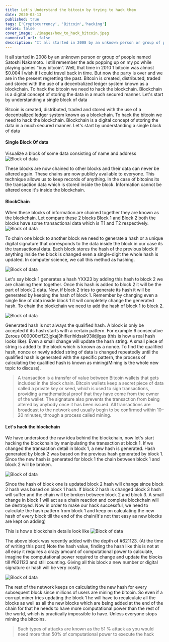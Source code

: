 ```yaml
---
title: Let's Understand the bitcoin by trying to hack them
date: 2020-03-13
published: true
tags: ['Cryptocurrency', 'Bitcoin','hacking']
series: false
cover_image: ./images/how_to_hack_bitcoin.jpeg
canonical_url: false
description: "It all started in 2008 by an unknown person or group of people named Satoshi Nakamoto. I still remember the ads popping up on my pc while playing games “buy bitcoin”. Well, that time in 2010 1 bitcoin was almost $0.004 I wish if I could travel back in time. But now the party is over and we are in the present regretting the past."
---
```

It all started in 2008 by an unknown person or group of people named Satoshi Nakamoto. I still remember the ads popping up on my pc while playing games “buy bitcoin”. Well, that time in 2010 1 bitcoin was almost $0.004 I wish if I could travel back in time. But now the party is over and we are in the present regretting the past.
Bitcoin is created, distributed, traded and stored with the use of a decentralized ledger system known as a blockchain. To hack the bitcoin we need to hack the blockchain. Blockchain is a digital concept of storing the data in a much secured manner. Let's start by understanding a single block of data

Bitcoin is created, distributed, traded and stored with the use of a decentralized ledger system known as a blockchain. To hack the bitcoin we need to hack the blockchain. Blockchain is a digital concept of storing the data in a much secured manner. Let's start by understanding a single block of data

#### Single Block Of data

Visualize a block of some data consisting of name and address
![Block of data](./images/block.png)
<!-- <img align="left" width="100" height="100" src="./images/block.png"> -->
<!-- <g-image src="~/images/block.png" width="500" height="500" fit="contain"/> -->

These blocks are now chained to other blocks and their data can never be altered again. These chains are now publicly available to everyone. This technique allows us to keep records of anything. In the case of bitcoins its the transaction data which is stored inside the block. Information cannot be altered once it's inside the blockchain.


#### BlockChain
When these blocks of information are chained together they are known as the blockchain. Let compare these 2 blocks Block 1 and Block 2 both the blocks have some transactional data which is T1 and T2 respectively.
![Block of data](./images/blockchain.png)

To chain one block to another block we need to generate a hash or a unique digital signature that corresponds to the data inside the block in our case its the transactional data. Each block stores the hash of the previous block if anything inside the block is changed even a single-digit the whole hash is updated. In computer science, we call this method as hashing.

![Block of data](./images/block_chain_hash.png)

Let's say block 1 generates a hash YXX23 by adding this hash to block 2 we are chaining them together. Once this hash is added to block 2 it will be the part of block 2 data. Now, if block 2 tries to generate its hash it will be generated by keeping the hash of block 1. Remember by changing even a single line of data inside block 1 it will completely change the generated hash. To chain the blockchain we need to add the hash of block 1 to block 2.

![Block of data](./images/chain_hash.png)

Generated hash is not always the qualified hash. A block is only be accepted if its hash starts with a certain pattern. For example 6 consecutive Zeroes 000000xff23jgkaj3hiflerihldsak93ildjlgas (this is how a real hash looks like). Even a small change will update the hash string. A small piece of string is added to the block which is known as a nonce. To find the qualified hash, nonce or newly added string of data is changed repeatedly until the qualified hash is generated with the specific pattern, the process of calculating the qualified hash is known as mining(Mining is the whole new topic to discuss).

> A transaction is a transfer of value between Bitcoin wallets that gets
> included in the block chain. Bitcoin wallets keep a secret piece of data called a
> private key or seed, which is used to sign transactions, providing a
> mathematical proof that they have come from the owner of the wallet. The 
> signature also prevents the transaction from being altered by anybody once it 
> has been issued. All transactions are broadcast to the network and usually 
> begin to be confirmed within 10–20 minutes, through a process called mining.

#### Let's hack the blockchain
We have understood the raw idea behind the blockchain, now let's start hacking the blockchain by manipulating the transaction at block 1. If we changed the transaction detail in block 1, a new hash is generated. Hash generated by block 2 was based on the previous hash generated by block 1. Since the new hash is generated for block 1 the chain between block 1 and block 2 will be broken.

![Block of data](./images/hack_blockchin.png)

Since the hash of block one is updated block 2 hash will change since block 2 hash was based on block 1 hash. If block 2 hash is changed block 3 hash will suffer and the chain will be broken between block 2 and block 3. A small change in block 1 will act as a chain reaction and complete blockchain will be destroyed.
Now in order to make our hack successful, we need to calculate the hash pattern from block 1 and keep on calculating the new hash of every block till the end of the chain(It's not that easy as new blocks are kept on adding)

This is how a blockchain details look like
![Block of data](./images/block_chain_detail.png)

The above block was recently added with the depth of #621123. (At the time of writing this post)
Note the hash value, finding the hash like this is not at all easy it requires a crazy amount of computational power to calculate, imagine the computational power required to change and update the blocks till #621123 and still counting. Giving all this block a new number or digital signature or hash will be very costly.

![Block of data](./images/hacked_block.png)

The rest of the network keeps on calculating the new hash for every subsequent block since millions of users are mining the bitcoin. So even if a corrupt miner tries updating the block 1 he will have to recalculate all the blocks as well as all the new blocks which are being added at the end of the chain for that he needs to have more computational power than the rest of the world, which is practically impossible to have. Unless everyone stops mining the bitcoins.

> Such types of attacks are known as the 51 % attack as you would need more
> than 50% of computational power to execute the hack